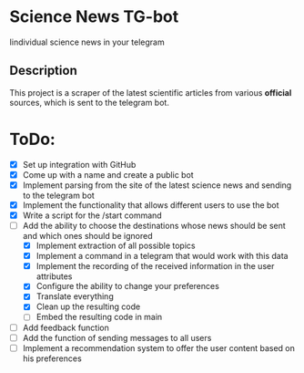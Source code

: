 # Science News TG-bot
Iindividual science news in your telegram

## Description
This project is a scraper of the latest scientific articles from various **official** sources, which is sent to the telegram bot.

# ToDo:
- [X] Set up integration with GitHub
- [X] Come up with a name and create a public bot
- [X] Implement parsing from the site of the latest science news and sending to the telegram bot
- [X] Implement the functionality that allows different users to use the bot
- [X] Write a script for the /start command
- [ ] Add the ability to choose the destinations whose news should be sent and which ones should be ignored
    - [X] Implement extraction of all possible topics
    - [X] Implement a command in a telegram that would work with this data
    - [X] Implement the recording of the received information in the user attributes
    - [X] Configure the ability to change your preferences
    - [X] Translate everything
    - [X] Clean up the resulting code
    - [ ] Embed the resulting code in main
- [ ] Add feedback function
- [ ] Add the function of sending messages to all users
- [ ] Implement a recommendation system to offer the user content based on his preferences
